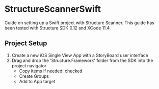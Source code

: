 # StructureScannerSwift
Guide on setting up a Swift project with Structure Scanner.
This guide has been tested with Structure SDK 0.12 and XCode 11.4.

## Project Setup
1. Create a new iOS Single View App with a StoryBoard user interface
2. Drag and drop the 'Structure.Framework' folder from the SDK into the project navigator
   - Copy items if needed: checked
   - Create Groups
   - Add to App target

